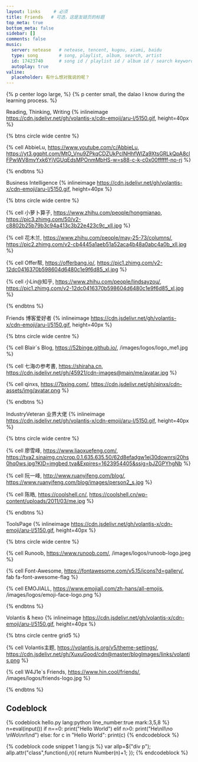 ```yaml
---
layout: links     # 必须
title: Friends   # 可选，这是友链页的标题
top_meta: true
bottom_meta: false
sidebar: []
comments: false
music:
  server: netease   # netease, tencent, kugou, xiami, baidu
  type: song        # song, playlist, album, search, artist
  id: 17423740      # song id / playlist id / album id / search keyword
  autoplay: true
valine:
  placeholder: 有什么想对我说的呢？
---
```


{% p center logo large,  %}
{% p center small, the dalao I know during the learning process. %}

Reading, Thinking, Writing {% inlineimage https://cdn.jsdelivr.net/gh/volantis-x/cdn-emoji/aru-l/5150.gif, height=40px %}

{% btns circle wide centre %}

{% cell AbbieLu, https://www.youtube.com/c/AbbieLu, https://yt3.ggpht.com/MtO_Vnu9ZPkqCDZUkPclNHhfWlZa9XtsGRLkQpA8clFPwWV8mvYxk6YjVGUqEdsMPOnmMbHS-w=s88-c-k-c0x00ffffff-no-rj %}

{% endbtns %}

Business Intelligence {% inlineimage https://cdn.jsdelivr.net/gh/volantis-x/cdn-emoji/aru-l/5150.gif, height=40px %}

{% btns circle wide centre %}

{% cell 小萝卜算子, https://www.zhihu.com/people/hongmianao, https://pic3.zhimg.com/50/v2-c8802b25b79b3c94a413c3b22e423c9c_xll.jpg %}

{% cell 花木兰, https://www.zhihu.com/people/may-25-73/columns/, https://pic2.zhimg.com/v2-cb4445a1aeb51a52aca4b48a0abc4a0b_xll.jpg %}

{% cell Offer帮, https://offerbang.io/, https://pic1.zhimg.com/v2-12dc0416370b598604d6480c1e9f6d85_xl.jpg %}

{% cell 小Lin@知乎, https://www.zhihu.com/people/lindsayzou/, https://pic1.zhimg.com/v2-12dc0416370b598604d6480c1e9f6d85_xl.jpg %}

{% endbtns %}

Friends 博客爱好者 {% inlineimage https://cdn.jsdelivr.net/gh/volantis-x/cdn-emoji/aru-l/5150.gif, height=40px %}

{% btns circle wide centre %}

{% cell Blair`s Blog, https://52binge.github.io/, /images/logos/logo_me1.jpg %}

{% cell 七海の参考書, https://shiraha.cn, https://cdn.jsdelivr.net/gh/45921/cdn-images@main/me/avatar.jpg %}

{% cell qinxs, https://7bxing.com/, https://cdn.jsdelivr.net/gh/qinxs/cdn-assets/img/avatar.png %}

{% endbtns %}

IndustryVeteran 业界大佬 {% inlineimage https://cdn.jsdelivr.net/gh/volantis-x/cdn-emoji/aru-l/5150.gif, height=40px %}

{% btns circle wide centre %}

{% cell 廖雪峰, https://www.liaoxuefeng.com/, https://tva2.sinaimg.cn/crop.0.1.635.635.50/62d8efadgw1ej30downrsj20hs0hq0ws.jpg?KID=imgbed,tva&Expires=1623954405&ssig=bJZGPYhgNb %}

{% cell 阮一峰, http://www.ruanyifeng.com/blog/, https://www.ruanyifeng.com/blog/images/person2_s.jpg %}

{% cell 陈皓, https://coolshell.cn/, https://coolshell.cn/wp-content/uploads/2011/03/me.jpg %}

{% endbtns %}

ToolsPage  {% inlineimage https://cdn.jsdelivr.net/gh/volantis-x/cdn-emoji/aru-l/5150.gif, height=40px %}

{% btns circle wide centre %}

{% cell Runoob, https://www.runoob.com/, /images/logos/runoob-logo.jpeg %}

{% cell Font-Awesome, https://fontawesome.com/v5.15/icons?d=gallery/, fab fa-font-awesome-flag %}

{% cell EMOJIALL, https://www.emojiall.com/zh-hans/all-emojis, /images/logos/emoji-face-logo.png %}

{% endbtns %}

Volantis & hexo {% inlineimage https://cdn.jsdelivr.net/gh/volantis-x/cdn-emoji/aru-l/5150.gif, height=40px %}

{% btns circle centre grid5 %}

{% cell Volantis主题, https://volantis.js.org/v5/theme-settings/, https://cdn.jsdelivr.net/gh/XuxuGood/cdn@master/blogImages/links/volantis.png %}

{% cell W4J1e`s Friends, https://www.hin.cool/friends/, /images/logos/friends-logo.jpg %}

<!--
{% cell xaoxuu, https://xaoxuu.com, https://cdn.jsdelivr.net/gh/xaoxuu/cdn-assets/avatar/avatar.png %}
-->

{% endbtns %}

## Codeblock

{% codeblock hello.py lang:python line_number:true mark:3,5,8 %}
n=eval(input())
if n==0:
   print("Hello World")
elif n>0:
   print("He\nll\no \nWo\nrl\nd")
else:
   for c in "Hello World":
   print(c)
{% endcodeblock %}

{% codeblock code snippet 1 lang:js %}
var allp=$("div p");
allp.attr("class",function(i,n){
           return Number(n)+1;
      });
{% endcodeblock %}     

